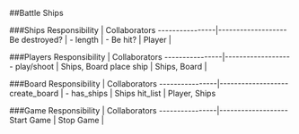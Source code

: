 
##Battle Ships

###Ships
Responsibility	|  Collaborators
----------------|-------------------
Be destroyed?   | - 
length          | - 
Be hit?     	  | Player
         		    |

###Players
Responsibility	|  Collaborators
----------------|-------------------
play/shoot    	| Ships, Board
place ship    	| Ships, Board
         		    |


###Board
Responsibility	|  Collaborators
----------------|-------------------
create_board    | -
has_ships	      | Ships
hit_list      	| Player, Ships

###Game
Responsibility  |  Collaborators
----------------|-------------------
Start Game      |
Stop Game       |
